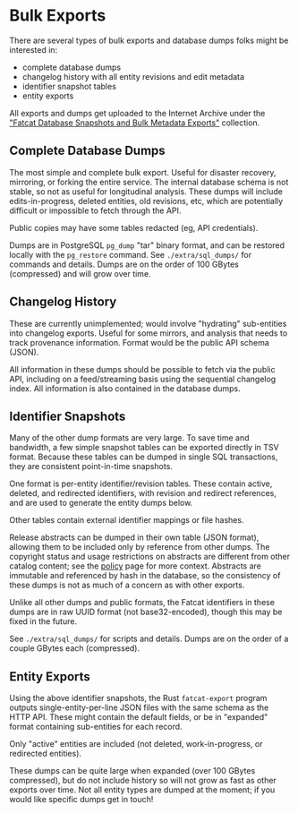 # Bulk Exports

There are several types of bulk exports and database dumps folks might be
interested in:

- complete database dumps
- changelog history with all entity revisions and edit metadata
- identifier snapshot tables
- entity exports

All exports and dumps get uploaded to the Internet Archive under the
["Fatcat Database Snapshots and Bulk Metadata Exports"](https://archive.org/details/fatcat_snapshots_and_exports?&sort=-publicdate)
collection.

## Complete Database Dumps

The most simple and complete bulk export. Useful for disaster recovery,
mirroring, or forking the entire service. The internal database schema is not
stable, so not as useful for longitudinal analysis. These dumps will include
edits-in-progress, deleted entities, old revisions, etc, which are potentially
difficult or impossible to fetch through the API.

Public copies may have some tables redacted (eg, API credentials).

Dumps are in PostgreSQL `pg_dump` "tar" binary format, and can be restored
locally with the `pg_restore` command. See `./extra/sql_dumps/` for commands
and details. Dumps are on the order of 100 GBytes (compressed) and will grow
over time.

## Changelog History

These are currently unimplemented; would involve "hydrating" sub-entities into
changelog exports. Useful for some mirrors, and analysis that needs to track
provenance information. Format would be the public API schema (JSON).

All information in these dumps should be possible to fetch via the public API,
including on a feed/streaming basis using the sequential changelog index. All
information is also contained in the database dumps.

## Identifier Snapshots

Many of the other dump formats are very large. To save time and bandwidth, a
few simple snapshot tables can be exported directly in TSV format. Because
these tables can be dumped in single SQL transactions, they are consistent
point-in-time snapshots.

One format is per-entity identifier/revision tables. These contain active,
deleted, and redirected identifiers, with revision and redirect references, and
are used to generate the entity dumps below.

Other tables contain external identifier mappings or file hashes.

Release abstracts can be dumped in their own table (JSON format), allowing them
to be included only by reference from other dumps.  The copyright status and
usage restrictions on abstracts are different from other catalog content; see
the [policy](./policy.md) page for more context.  Abstracts are immutable and
referenced by hash in the database, so the consistency of these dumps is not as
much of a concern as with other exports.

Unlike all other dumps and public formats, the Fatcat identifiers in these
dumps are in raw UUID format (not base32-encoded), though this may be fixed in
the future.

See `./extra/sql_dumps/` for scripts and details. Dumps are on the order of a
couple GBytes each (compressed).

## Entity Exports

Using the above identifier snapshots, the Rust `fatcat-export` program outputs
single-entity-per-line JSON files with the same schema as the HTTP API. These
might contain the default fields, or be in "expanded" format containing
sub-entities for each record.

Only "active" entities are included (not deleted, work-in-progress, or
redirected entities).

These dumps can be quite large when expanded (over 100 GBytes compressed), but
do not include history so will not grow as fast as other exports over time. Not
all entity types are dumped at the moment; if you would like specific dumps get
in touch!

